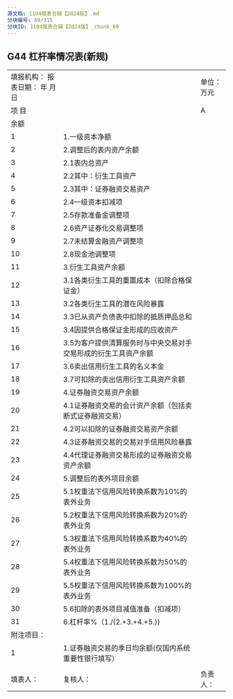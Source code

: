 ```yaml
---
源文档: 1104报表合辑【2024版】.md
分块编号: 69/315
分块ID: 1104报表合辑【2024版】_chunk_69
---
```


## G44 杠杆率情况表(新规)

|  |  |  |
| --- | --- | --- |
| 填报机构： 报表日期： 年 月 日 | | 单位：万元 |
| 项 目 | | A |
| 余额 |
| 1 | 1.一级资本净额 |  |
| 2 | 2.调整后的表内资产余额 |  |
| 3 | 2.1表内总资产 |  |
| 4 | 2.2其中：衍生工具资产 |  |
| 5 | 2.3其中：证券融资交易资产 |  |
| 6 | 2.4一级资本扣减项 |  |
| 7 | 2.5存款准备金调整项 |  |
| 8 | 2.6资产证券化交易调整项 |  |
| 9 | 2.7未结算金融资产调整项 |  |
| 10 | 2.8现金池调整项 |  |
| 11 | 3.衍生工具资产余额 |  |
| 12 | 3.1各类衍生工具的重置成本（扣除合格保证金） |  |
| 13 | 3.2各类衍生工具的潜在风险暴露 |  |
| 14 | 3.3已从资产负债表中扣除的抵质押品总和 |  |
| 15 | 3.4因提供合格保证金形成的应收资产 |  |
| 16 | 3.5为客户提供清算服务时与中央交易对手交易形成的衍生工具资产余额 |  |
| 17 | 3.6卖出信用衍生工具的名义本金 |  |
| 18 | 3.7可扣除的卖出信用衍生工具资产余额 |  |
| 19 | 4.证券融资交易资产余额 |  |
| 20 | 4.1证券融资交易的会计资产余额（包括卖断式证券融资交易） |  |
| 21 | 4.2可以扣除的证券融资交易资产余额 |  |
| 22 | 4.3证券融资交易的交易对手信用风险暴露 |  |
| 23 | 4.4代理证券融资交易形成的证券融资交易资产余额 |  |
| 24 | 5.调整后的表外项目余额 |  |
| 25 | 5.1权重法下信用风险转换系数为10%的表外业务 |  |
| 26 | 5.2权重法下信用风险转换系数为20%的表外业务 |  |
| 27 | 5.3权重法下信用风险转换系数为40%的表外业务 |  |
| 28 | 5.4权重法下信用风险转换系数为50%的表外业务 |  |
| 29 | 5.5权重法下信用风险转换系数为100%的表外业务 |  |
| 30 | 5.6扣除的表外项目减值准备（扣减项） |  |
| 31 | 6.杠杆率%（1./(2.+3.+4.+5.)) |  |
| 附注项目： |  |  |
| 1 | 1.证券融资交易的季日均余额(仅国内系统重要性银行填写） |  |
|  |  |  |
| 填表人： | 复核人： | 负责人： |


